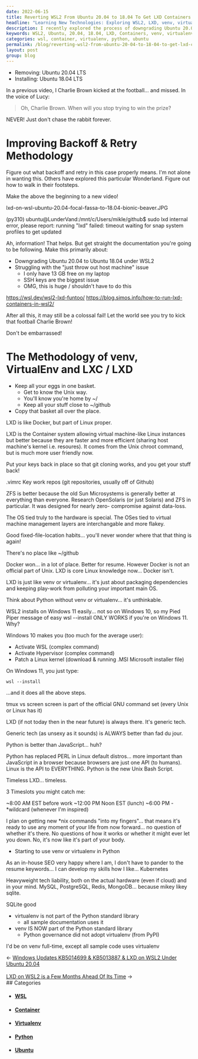 ```yaml
---
date: 2022-06-15
title: Reverting WSL2 From Ubuntu 20.04 to 18.04 To Get LXD Containers Working
headline: "Learning New Technologies: Exploring WSL2, LXD, venv, virtualenv, tmux, screen, and Python"
description: I recently explored the process of downgrading Ubuntu 20.04 to 18.04 under WSL2, as well as concepts such as LXD, venv, virtualenv, tmux, screen, and Python. I discussed the importance of good fixed-file-location habits, and how LXD is similar to venv/virtualenv in terms of packaging dependencies. I also compared Docker and LXD.
keywords: WSL2, Ubuntu, 20.04, 18.04, LXD, Containers, venv, virtualenv, tmux, screen, Python, Good Habits, Packaging Dependencies, Docker, \*nix Commands, venv, virtualenv, Python, In-House SEO, Kubernetes, MySQL, PostgreSQL, Redis, MongoDB, Virtualenv, Python Standard Library
categories: wsl, container, virtualenv, python, ubuntu
permalink: /blog/reverting-wsl2-from-ubuntu-20-04-to-18-04-to-get-lxd-containers-working/
layout: post
group: blog
---
```



- Removing: Ubuntu 20.04 LTS
- Installing: Ubuntu 18.04 LTS

In a previous video, I Charlie Brown kicked at the football... and missed. In
the voice of Lucy:

> Oh, Charlie Brown. When will you stop trying to win the prize?

NEVER! Just don't chase the rabbit forever.

# Improving Backoff & Retry Methodology

Figure out what backoff and retry in this case properly means. I'm not alone in
wanting this. Others have explored this particular Wonderland. Figure out how
to walk in their footsteps.

Make the above the beginning to a new video!

lxd-on-wsl-ubuntu-20.04-focal-fassa-to-18.04-bionic-beaver.JPG

(py310) ubuntu@LunderVand:/mnt/c/Users/mikle/github$ sudo lxd internal error,
please report: running "lxd" failed: timeout waiting for snap system profiles
to get updated

Ah, information! That helps. But get straight the documentation you're going to
be following. Make this primarily about:

- Downgrading Ubuntu 20.04 to Ubuntu 18.04 under WSL2
- Struggling with the "just throw out host machine" issue
  - I only have 13 GB free on my laptop
  - SSH keys are the biggest issue
  - OMG, this is huge / shouldn't have to do this

https://wsl.dev/wsl2-lxd-funtoo/
https://blog.simos.info/how-to-run-lxd-containers-in-wsl2/

After all this, it may still be a colossal fail! Let the world see you try to
kick that football Charlie Brown!

Don't be embarrassed!

# The Methodology of venv, VirtualEnv and LXC / LXD

- Keep all your eggs in one basket.
  - Get to know the Unix way.
  - You'll know you're home by ~/
  - Keep all your stuff close to ~/github
- Copy that basket all over the place.

LXD is like Docker, but part of Linux proper.

LXD is the Container system allowing virtual machine-like Linux instances but
better because they are faster and more efficient (sharing host machine's
kernel i.e. resoures). It comes from the Unix chroot command, but is much more
user friendly now.

Put your keys back in place so that git cloning works, and you get your stuff
back!

.vimrc
Key work repos (git repositories,
usually off of Github)

ZFS is better because the old Sun Microsystems is generally better at
everything than everyone.  Research OpenSolaris (or just Solaris) and ZFS in
particular. It was designed for nearly zero- compromise against data-loss.

The OS tied truly to the hardware is special.  The OSes tied to virtual machine
management layers are interchangable and more flakey.

Good fixed-file-location habits... you'll never
wonder where that that thing is again!

There's no place like ~/github

Docker won... in a lot of place. Better for resume.
However Docker is not an official part of Unix.
LXD is core Linux knowledge now... Docker isn't.

LXD is just like venv or virtualenv... it's just about packaging dependencies
and keeping play-work from polluting your important main OS.

Think about Python without venv or virtualenv... it's unthinkable.

WSL2 installs on Windows 11 easily... not so on Windows 10, so my Pied Piper
message of easy wsl --install ONLY WORKS if you're on Windows 11. Why?

Windows 10 makes you (too much for the average user):

- Activate WSL (complex command)
- Activate Hypervisor (complex command)
- Patch a Linux kernel (download & running .MSI Microsoft installer file)

On Windows 11, you just type:

    wsl --install

...and it does all the above steps.

tmux vs screen
screen is part of the official GNU command set (every Unix or Linux has it)

LXD (if not today then in the near future) is always there. It's generic tech.

Generic tech (as unsexy as it sounds) is ALWAYS better than fad du jour.

Python is better than JavaScript... huh?

Python has replaced PERL in Linux default distros... more important than
JavaScript in a browser because browsers are just one API (to humans). Linux is
the API to EVERYTHING. Python is the new Unix Bash Script.

Timeless
LXD... timeless.

3 Timeslots you might catch me:

~8:00 AM EST before work
~12:00 PM Noon EST (lunch)
~6:00 PM - \*wildcard (whenever I'm inspired)

I plan on getting new \*nix commands "into my fingers"... that means it's ready
to use any moment of your life from now forward... no question of whether it's
there. No questions of how it works or whether it might ever let you down. No,
it's now like it's part of your body.

- Starting to use venv or virtualenv in Python

As an in-house SEO very happy where I am, I don't have to pander to the resume
keywords... I can develop my skills how I like... Kubernetes

Heavyweight tech liability, both on the actual hardware (even if cloud) and in
your mind. MySQL, PostgreSQL, Redis, MongoDB... because mikey likey sqlite.

SQLite good

- virtualenv is not part of the Python standard library
  - all sample documentation uses it
- venv IS NOW part of the Python standard library
  - Python governance did not adopt virtualenv (from PyPI)

I'd be on venv full-time, except all sample code uses virtualenv


<div class="arrow-links"><div class="post-nav-prev"><span class="arrow">&larr;&nbsp;</span><a href="/blog/windows-updates-kb5014699-kb5013887-lxd-on-wsl2-under-ubuntu-20-04/">Windows Updates KB5014699 & KB5013887 & LXD on WSL2 Under Ubuntu 20.04</a></div> &nbsp; <div class="post-nav-next"><a href="/blog/lxd-on-wsl2-is-a-few-months-ahead-of-its-time/">LXD on WSL2 is a Few Months Ahead Of Its Time</a><span class="arrow">&nbsp;&rarr;</span></div></div>
## Categories

<ul>
<li><h4><a href='/wsl/'>WSL</a></h4></li>
<li><h4><a href='/container/'>Container</a></h4></li>
<li><h4><a href='/virtualenv/'>Virtualenv</a></h4></li>
<li><h4><a href='/python/'>Python</a></h4></li>
<li><h4><a href='/ubuntu/'>Ubuntu</a></h4></li></ul>